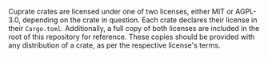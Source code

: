 Cuprate crates are licensed under one of two licenses, either MIT or AGPL-3.0,
depending on the crate in question. Each crate declares their license in their
`Cargo.toml`. Additionally, a full copy of both licenses are included in the
root of this repository for reference. These copies should be provided with
any distribution of a crate, as per the respective license's terms.
